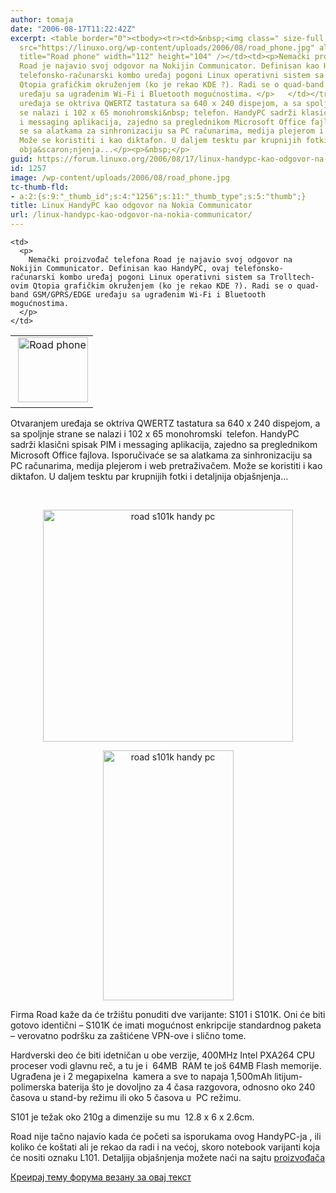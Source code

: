 ```yaml
---
author: tomaja
date: "2006-08-17T11:22:42Z"
excerpt: <table border="0"><tbody><tr><td>&nbsp;<img class=" size-full wp-image-1256"
  src="https://linuxo.org/wp-content/uploads/2006/08/road_phone.jpg" alt="Road phone"
  title="Road phone" width="112" height="104" /></td><td><p>Nemački proizvođač telefona
  Road je najavio svoj odgovor na Nokijin Communicator. Definisan kao HandyPC, ovaj
  telefonsko-računarski kombo uređaj pogoni Linux operativni sistem sa Trolltech-ovim
  Qtopia grafičkim okruženjem (ko je rekao KDE ?). Radi se o quad-band GSM/GPRS/EDGE
  uređaju sa ugrađenim Wi-Fi i Bluetooth mogućnostima. </p>   </td></tr></tbody></table><p>Otvaranjem
  uređaja se oktriva QWERTZ tastatura sa 640 x 240 dispejom, a sa spoljnje strane
  se nalazi i 102 x 65 monohromski&nbsp; telefon. HandyPC sadrži klasični spisak PIM
  i messaging aplikacija, zajedno sa preglednikom Microsoft Office fajlova. Isporučivaće
  se sa alatkama za sinhronizaciju sa PC računarima, medija plejerom i web pretraživačem.
  Može se koristiti i kao diktafon. U daljem tesktu par krupnijih fotki i detaljnija
  obja&scaron;njenja...</p><p>&nbsp;</p>
guid: https://forum.linuxo.org/2006/08/17/linux-handypc-kao-odgovor-na-nokia-communicator/
id: 1257
image: /wp-content/uploads/2006/08/road_phone.jpg
tc-thumb-fld:
- a:2:{s:9:"_thumb_id";s:4:"1256";s:11:"_thumb_type";s:5:"thumb";}
title: Linux HandyPC kao odgovor na Nokia Communicator
url: /linux-handypc-kao-odgovor-na-nokia-communicator/
---
```

<table border="0">
  <tr>
    <td>
      &nbsp;<img class=" size-full wp-image-1256" src="https://linuxo.org/wp-content/uploads/2006/08/road_phone.jpg" alt="Road phone" title="Road phone" width="112" height="104" />
    </td>
    
    <td>
      <p>
        Nemački proizvođač telefona Road je najavio svoj odgovor na Nokijin Communicator. Definisan kao HandyPC, ovaj telefonsko-računarski kombo uređaj pogoni Linux operativni sistem sa Trolltech-ovim Qtopia grafičkim okruženjem (ko je rekao KDE ?). Radi se o quad-band GSM/GPRS/EDGE uređaju sa ugrađenim Wi-Fi i Bluetooth mogućnostima.
      </p>
    </td>
  </tr>
</table>

Otvaranjem uređaja se oktriva QWERTZ tastatura sa 640 x 240 dispejom, a sa spoljnje strane se nalazi i 102 x 65 monohromski&nbsp; telefon. HandyPC sadrži klasični spisak PIM i messaging aplikacija, zajedno sa preglednikom Microsoft Office fajlova. Isporučivaće se sa alatkama za sinhronizaciju sa PC računarima, medija plejerom i web pretraživačem. Može se koristiti i kao diktafon. U daljem tesktu par krupnijih fotki i detaljnija obja&scaron;njenja&#8230;

&nbsp;

<!--break-->

<div id="Body">
  <p align="center">
    <img src="http://regmedia.co.uk/2006/08/17/road_phone_bg.jpg" alt="road s101k handy pc" title="road s101k handy pc" width="400" height="371" />
  </p>
  
  <p>
  </p>
  
  <p align="center">
    <img src="http://regmedia.co.uk/2006/08/17/road_phone_2.jpg" alt="road s101k handy pc" title="road s101k handy pc" width="209" height="400" />
  </p>
  
  <p>
    Firma Road kaže da će tržištu ponuditi dve varijante: S101 i S101K. Oni će biti gotovo identični &#8211; S101K će imati mogućnost enkripcije standardnog paketa&nbsp; &#8211; verovatno podršku za zaštićene VPN-ove i slično tome.
  </p>
  
  <p>
    Hardverski deo će biti idetničan u obe verzije, 400MHz Intel PXA264 CPU proceser vodi glavnu reč, a tu je i&nbsp; 64MB&nbsp; RAM te još 64MB Flash memorije. Ugrađena je i 2 megapixelna&nbsp; kamera a sve to napaja 1,500mAh litijum-polimerska baterija što je dovoljno za 4 časa razgovora, odnosno oko 240 časova u stand-by režimu ili oko 5 časova u&nbsp; PC režimu.
  </p>
  
  <p>
    S101 je težak oko 210g a dimenzije su mu&nbsp; 12.8 x 6 x 2.6cm.
  </p>
  
  <p>
    Road nije tačno najavio kada će početi sa isporukama ovog HandyPC-ja , ili koliko će koštati ali je rekao da radi i na većoj, skoro notebook varijanti koja će nositi oznaku L101. Detaljija objašnjenja možete naći na sajtu <a href="http://www.road-gmbh.de/" target="_blank">proizvođača</a>
  </p></p>
</div>

[Креирај тему форума везану за овај текст](https://linuxo.org/nova-tema-na-forumu/?se_pid=1257)